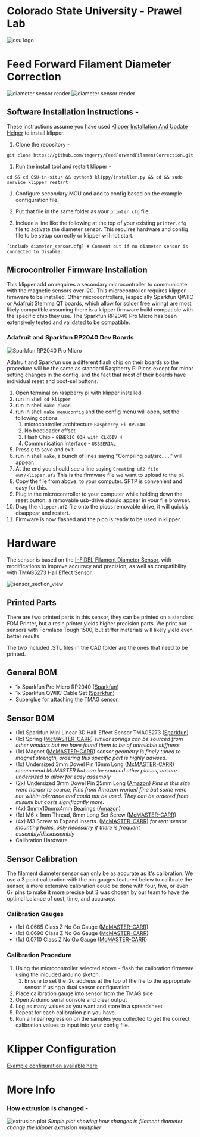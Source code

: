 # Colorado State University - Prawel Lab

![csu logo](/docs/figures/csu_logo.png)

# Feed Forward Filament Diameter Correction

![diameter sensor render](/docs/figures/sensor_package_render.png) ![diameter sensor render](/docs/figures/sensor_package_prusa_mk3s.png)

## Software Installation Instructions - 

These instructions assume you have used [Klipper Installation And Update Helper](https://github.com/dw-0/kiauh) to install klipper.

1. Clone the repository -
```
git clone https://github.com/tmgerry/FeedForwardFilamentCorrection.git
```

1. Run the install tool and restart klipper - 
```
cd && cd CSU-in-situ/ && python3 klippy/installer.py && cd && sudo service klipper restart
```

1. Configure secondary MCU and add to config based on the example configuration file.

1. Put that file in the same folder as your `printer.cfg` file.

1. Include a line like the following at the top of your existing `printer.cfg` file to activate the diameter sensor. This requires hardware and config file to be setup correctly or klipper will not start.

```
[include diameter_sensor.cfg] # Comment out if no diameter sensor is connected to disable.
```

## Microcontroller Firmware Installation

This klipper add on requires a secondary microcontroller to communicate with the magnetic sensors over I2C. This microcontroller requires klipper firmware to be installed. Other microcontrollers, (especially Sparkfun QWIIC or Adafruit Stemma QT boards, which allow for solder free wiring) are most likely compatible assuming there is a klipper firmware build compatible with the specific chip they use. The Sparkfun RP2040 Pro Micro has been extensively tested and validated to be compatible.

### Adafruit and Sparkfun RP2040 Dev Boards

![Sparkfun RP2040 Pro Micro](https://www.sparkfun.com/media/catalog/product/cache/a793f13fd3d678cea13d28206895ba0c/1/8/18288-SparkFun_Pro_Micro_-_RP2040-01.jpg)

Adafruit and Sparkfun use a different flash chip on their boards so the procedure will be the same as standard Raspberry Pi Picos except for minor setting changes in the config, and the fact that most of their boards have individual reset and boot-sel buttons.

1. Open terminal on raspberry pi with klipper installed
1. run in shell `cd klipper`
1. run in shell `make clean`
1. run in shell `make menuconfig` and the config menu will open, set the following options
   1. microcontroller architecture `Raspberry Pi RP2040`
   1. No bootloader offset
   1. Flash Chip - `GENERIC_03H with CLKDIV 4`
   1. Communication Interface - `USBSERIAL`
1. Press `Q` to save and exit
1. run in shell `make`, a bunch of lines saying "Compiling out/src......" will appear.
1. At the end you should see a line saying `Creating uf2 file out/klipper.uf2` This is the firmware file we want to upload to the pi.
1. Copy the file from above, to your computer. SFTP is convenient and easy for this.
1. Plug in the microcontroller to your computer while holding down the reset button, a removable usb-drive should appear in your file browser.
1. Drag the `klipper.uf2` file onto the picos removable drive, it will quickly disappear and restart.
1. Firmware is now flashed and the pico is ready to be used in klipper.


# Hardware

The sensor is based on the [InFiDEL Filament Diameter Sensor](https://www.printables.com/model/57154-infidel-inline-filament-diameter-estimator-lowcost), with modifications to improve accuracy and precision, as well as compatibility with TMAG5273 Hall Effect Sensor.

![sensor_section_view](docs/figures/sensor_section_view.png)

## Printed Parts

There are two printed parts in this sensor, they can be printed on a standard FDM Printer, but a resin printer yields higher precision parts. We print our sensors with Formlabs Tough 1500, but stiffer materials will likely yield even better results.

The two included .STL files in the CAD folder are the ones that need to be printed.

## General BOM

* 1x Sparkfun Pro Micro RP2040 ([Sparkfun](https://www.sparkfun.com/sparkfun-pro-micro-rp2040.html))
* 1x Sparkfun QWIIC Cable Set ([Sparkfun](https://www.sparkfun.com/sparkfun-qwiic-cable-kit.html))
* Superglue for attaching the TMAG sensor.

## Sensor BOM

* (1x) Sparkfun Mini Linear 3D Hall-Effect Sensor TMAG5273 ([Sparkfun](https://www.sparkfun.com/sparkfun-mini-linear-3d-hall-effect-sensor-tmag5273-qwiic.html))
* (1x) Spring ([McMASTER-CARR](https://www.mcmaster.com/9657K629/)) *similar springs can be sourced from other vendors but we have found them to be of unreliable stiffness*
* (1x) Magnet ([McMASTER-CARR](https://www.mcmaster.com/5862K138/)) *sensor geometry is finely tuned to magnet strength, ordering this specific part is highly advised.*
* (1x) Undersized 3mm Dowel Pin 16mm Long ([McMASTER-CARR](https://www.mcmaster.com/97049A329/)) *recommend McMASTER but can be sourced other places, ensure undersized to allow for easy assembly*
* (2x) Undersized 3mm Dowel Pin 25mm Long ([Amazon](https://www.amazon.com/uxcell-Stainless-Support-Fasten-Elements/dp/B07M63LMCM?s=industrial)) *Pins in this size were harder to source, Pins from Amazon worked fine but some were not within tolerance and could not be used. They can be ordered from misumi but costs significantly more.*
* (4x) 3mmx10mmx4mm Bearings ([Amazon](https://www.amazon.com/dp/B07FW389P1?_encoding=UTF8&ref_=cm_sw_r_ud_dp_GC7XPF5W3NQKGKW1RP3B&th=1))
* (1x) M6 x 1mm Thread, 8mm Long Set Screw ([McMASTER-CARR](https://www.mcmaster.com/92605A127/))
* (4x) M3 Screw to Expand Inserts. ([McMASTER-CARR](https://www.mcmaster.com/94510A030/)) *for rear sensor mounting holes, only necesarry if there is frequent assembly/dissassembly*
* Calibration Hardware

## Sensor Calibration

The filament diameter sensor can only be as accurate as it's calibration. We use a 3 point calibration with the pin gauges featured below to calibrate the sensor, a more extensive calibration could be done with four, five, or even 6+ pins to make it more precise but 3 was chosen by our team to have the optimal balance of cost, time, and accuracy.

### Calibration Gauges

* (1x) 0.0665 Class Z No Go Gauge ([McMASTER-CARR](https://www.mcmaster.com/23065A674-23065A305/))
* (1x) 0.0690 Class Z No Go Gauge ([McMASTER-CARR](https://www.mcmaster.com/23065A674-23065A069/))
* (1x) 0.0710 Class Z No Go Gauge ([McMASTER-CARR](https://www.mcmaster.com/23065A674-23065A071/))

### Calibration Procedure

1. Using the microcontroller selected above - flash the calibration firmware using the inlcuded arduino sketch.
   1. Ensure to set the i2c address at the top of the file to the appropriate sensor if using a dual sensor configuration.
1. Place calibration gauge into sensor from the TMAG side
1. Open Arduino serial console and clear output
1. Log as many values as you want and store in a spreadsheet
1. Repeat for each calibration pin you have.
1. Run a linear regression on the samples you collected to get the correct calibration values to input into your config file.

# Klipper Configuration
[Example configuration available here](config_examples/diameter_sensor_example.cfg)


# More Info

### How extrusion is changed -

![extrusion plot](docs/figures/extrusion_plot.jpg)
*Simple plot showing how changes in filament diameter change the klipper extrusion multiplier*